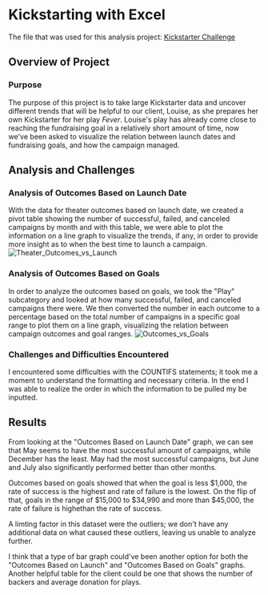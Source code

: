 # Kickstarting with Excel
The file that was used for this analysis project: [Kickstarter Challenge](https://github.com/boggesstristyn/kickstarter-analysis/files/8598198/Kickstarter_Challenge.xlsx)

## Overview of Project
### Purpose
The purpose of this project is to take large Kickstarter data and uncover different trends that will be helpful to our client, Louise, as she prepares her own Kickstarter for her play *Fever*. Louise's play has already come close to reaching the fundraising goal in a relatively short amount of time, now we've been asked to visualize the relation between launch dates and fundraising goals, and how the campaign managed.

## Analysis and Challenges
### Analysis of Outcomes Based on Launch Date
With the data for theater outcomes based on launch date, we created a pivot table showing the number of successful, failed, and canceled campaigns by month and with this table, we were able to plot the information on a line graph to visualize the trends, if any, in order to provide more insight as to when the best time to launch a campaign.
![Theater_Outcomes_vs_Launch](https://user-images.githubusercontent.com/103851131/164999180-7a111fbe-4748-46e3-a550-3e698e409138.png)

### Analysis of Outcomes Based on Goals
In order to analyze the outcomes based on goals, we took the "Play" subcategory and looked at how many successful, failed, and canceled campaigns there were. We then converted the number in each outcome to a percentage based on the total number of campaigns in a specific goal range to plot them on a line graph, visualizing the relation between campaign outcomes and goal ranges.
![Outcomes_vs_Goals](https://user-images.githubusercontent.com/103851131/164999187-f57e0f17-3786-41db-ba8c-1cbca02dbeff.png)

### Challenges and Difficulties Encountered
I encountered some difficulties with the COUNTIFS statements; it took me a moment to understand the formatting and necessary criteria. In the end I was able to realize the order in which the information to be pulled my be inputted.

## Results
From looking at the "Outcomes Based on Launch Date" graph, we can see that May seems to have the most successful amount of campaigns, while December has the least. May had the most successful campaigns, but June and July also significantly performed better than other months.

Outcomes based on goals showed that when the goal is less $1,000, the rate of success is the highest and rate of failure is the lowest. On the flip of that, goals in the range of $15,000 to $34,990 and more than $45,000, the rate of failure is highethan the rate of success.

A limting factor in this dataset were the outliers; we don't have any additional data on what caused these outliers, leaving us unable to analyze further.

I think that a type of bar graph could've been another option for both the "Outcomes Based on Launch" and "Outcomes Based on Goals" graphs. Another helpful table for the client could be one that shows the number of backers and average donation for plays.
